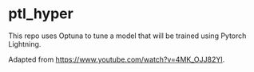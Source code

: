 # ptl_hyper


This repo uses Optuna to tune a model that will be trained using Pytorch Lightning.

Adapted from https://www.youtube.com/watch?v=4MK_OJJ82YI.
